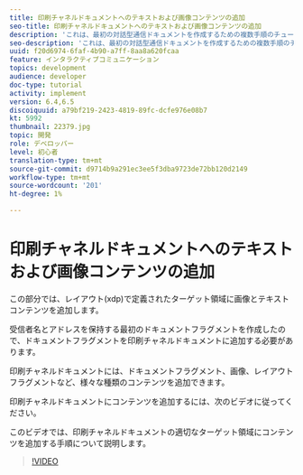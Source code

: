 ```yaml
---
title: 印刷チャネルドキュメントへのテキストおよび画像コンテンツの追加
seo-title: 印刷チャネルドキュメントへのテキストおよび画像コンテンツの追加
description: 'これは、最初の対話型通信ドキュメントを作成するための複数手順のチュートリアルのパート7です。 この部分では、レイアウト(xdp)で定義されたターゲット領域に画像とテキストコンテンツを追加します。 '
seo-description: 'これは、最初の対話型通信ドキュメントを作成するための複数手順のチュートリアルのパート7です。 この部分では、レイアウト(xdp)で定義されたターゲット領域に画像とテキストコンテンツを追加します。 '
uuid: f20d6974-6faf-4b90-a7ff-8aa8a620fcaa
feature: インタラクティブコミュニケーション
topics: development
audience: developer
doc-type: tutorial
activity: implement
version: 6.4,6.5
discoiquuid: a79bf219-2423-4819-89fc-dcfe976e08b7
kt: 5992
thumbnail: 22379.jpg
topic: 開発
role: デベロッパー
level: 初心者
translation-type: tm+mt
source-git-commit: d9714b9a291ec3ee5f3dba9723de72bb120d2149
workflow-type: tm+mt
source-wordcount: '201'
ht-degree: 1%

---
```



# 印刷チャネルドキュメントへのテキストおよび画像コンテンツの追加

この部分では、レイアウト(xdp)で定義されたターゲット領域に画像とテキストコンテンツを追加します。

受信者名とアドレスを保持する最初のドキュメントフラグメントを作成したので、ドキュメントフラグメントを印刷チャネルドキュメントに追加する必要があります。

印刷チャネルドキュメントには、ドキュメントフラグメント、画像、レイアウトフラグメントなど、様々な種類のコンテンツを追加できます。

印刷チャネルドキュメントにコンテンツを追加するには、次のビデオに従ってください。

このビデオでは、印刷チャネルドキュメントの適切なターゲット領域にコンテンツを追加する手順について説明します。

>[!VIDEO](https://video.tv.adobe.com/v/22379t2/?quality=9&learn=on)

